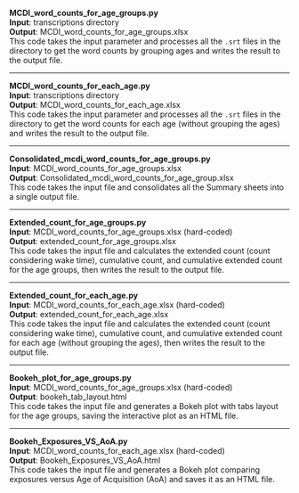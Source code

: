 **MCDI_word_counts_for_age_groups.py**  
**Input**: transcriptions directory  
**Output**: MCDI_word_counts_for_age_groups.xlsx  
This code takes the input parameter and processes all the `.srt` files in the directory to get the word counts by grouping ages and writes the result to the output file.

---

**MCDI_word_counts_for_each_age.py**  
**Input**: transcriptions directory  
**Output**: MCDI_word_counts_for_each_age.xlsx  
This code takes the input parameter and processes all the `.srt` files in the directory to get the word counts for each age (without grouping the ages) and writes the result to the output file.

---

**Consolidated_mcdi_word_counts_for_age_groups.py**  
**Input**: MCDI_word_counts_for_age_groups.xlsx  
**Output**: Consolidated_mcdi_word_counts_for_age_group.xlsx  
This code takes the input file and consolidates all the Summary sheets into a single output file.

---

**Extended_count_for_age_groups.py**  
**Input**: MCDI_word_counts_for_age_groups.xlsx (hard-coded)  
**Output**: extended_count_for_age_groups.xlsx  
This code takes the input file and calculates the extended count (count considering wake time), cumulative count, and cumulative extended count for the age groups, then writes the result to the output file.

---

**Extended_count_for_each_age.py**  
**Input**: MCDI_word_counts_for_each_age.xlsx (hard-coded)  
**Output**: extended_count_for_each_age.xlsx  
This code takes the input file and calculates the extended count (count considering wake time), cumulative count, and cumulative extended count for each age (without grouping the ages), then writes the result to the output file.

---

**Bookeh_plot_for_age_groups.py**  
**Input**: MCDI_word_counts_for_age_groups.xlsx (hard-coded)  
**Output**: bookeh_tab_layout.html  
This code takes the input file and generates a Bokeh plot with tabs layout for the age groups, saving the interactive plot as an HTML file.

---

**Bookeh_Exposures_VS_AoA.py**  
**Input**: MCDI_word_counts_for_each_age.xlsx (hard-coded)  
**Output**: Bookeh_Exposures_VS_AoA.html  
This code takes the input file and generates a Bokeh plot comparing exposures versus Age of Acquisition (AoA) and saves it as an HTML file.
